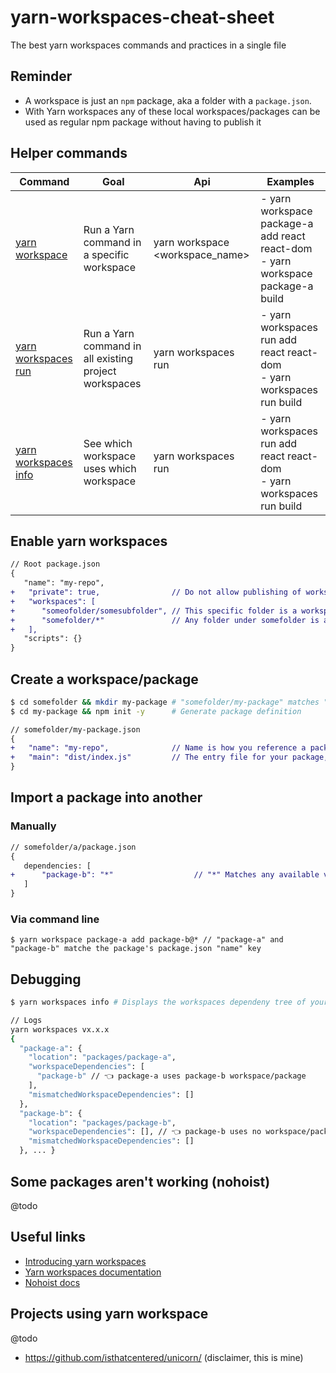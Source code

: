 # yarn-workspaces-cheat-sheet
The best yarn workspaces commands and practices in a single file

## Reminder
- A workspace is just an `npm` package, aka a folder with a `package.json`. 
- With Yarn workspaces any of these local workspaces/packages can be used as regular npm package without having to publish it


## Helper commands
| **Command**                                                                                   | **Goal**                                              | **Api**                                       | **Examples**                                   
|-----------------------------------------------------------------------------------------------|-------------------------------------------------------|-----------------------------------------------|------------------------------------------------
| [yarn workspace](https://yarnpkg.com/en/docs/cli/workspace)                                   | Run a Yarn command in a specific workspace            | yarn workspace <workspace_name> <command>     | - yarn workspace package-a add react react-dom<br> - yarn workspace package-a build
| [yarn workspaces run](https://yarnpkg.com/en/docs/cli/workspaces#toc-yarn-workspaces-run)     | Run a Yarn command in all existing project workspaces | yarn workspaces run <command>                 | - yarn workspaces run add react react-dom<br> - yarn workspaces run build
| [yarn workspaces info](https://yarnpkg.com/en/docs/cli/workspaces#toc-yarn-workspaces-info)   | See which workspace uses which workspace              | yarn workspaces run <command>                 | - yarn workspaces run add react react-dom<br> - yarn workspaces run build


## Enable yarn workspaces
```diff
// Root package.json
{
   "name": "my-repo",
+   "private": true,                // Do not allow publishing of workspace on NPM
+   "workspaces": [
+      "someofolder/somesubfolder", // This specific folder is a workspace
+      "somefolder/*"               // Any folder under somefolder is a workspace
+   ],
   "scripts": {}
}
```

## Create a workspace/package
```bash
$ cd somefolder && mkdir my-package # "somefolder/my-package" matches "somefolder/*" in root package.json "workspaces"
$ cd my-package && npm init -y      # Generate package definition
```
```diff
// somefolder/my-package.json
{
+   "name": "my-repo",              // Name is how you reference a package in the workspaces, just as any regular npm package
+   "main": "dist/index.js"         // The entry file for your package, can be whatever file you want
}
```

## Import a package into another
### Manually
```diff
// somefolder/a/package.json
{
   dependencies: [
+      "package-b": "*"                  // "*" Matches any available version of package-b
   ]
}
```

### Via command line
```
$ yarn workspace package-a add package-b@* // "package-a" and "package-b" matche the package's package.json "name" key
```

## Debugging
```bash
$ yarn workspaces info # Displays the workspaces dependeny tree of your project

// Logs
yarn workspaces vx.x.x
{ 
  "package-a": {
    "location": "packages/package-a",
    "workspaceDependencies": [
      "package-b" // 👈 package-a uses package-b workspace/package
    ],
    "mismatchedWorkspaceDependencies": []
  },
  "package-b": {
    "location": "packages/package-b",
    "workspaceDependencies": [], // 👈 package-b uses no workspace/package
    "mismatchedWorkspaceDependencies": []
  }, ... }
```

## Some packages aren't working (nohoist)
@todo

## Useful links
- [Introducing yarn workspaces](https://yarnpkg.com/blog/2017/08/02/introducing-workspaces/)
- [Yarn workspaces documentation](https://yarnpkg.com/lang/en/docs/workspaces/)
- [Nohoist docs](https://yarnpkg.com/blog/2018/02/15/nohoist/)

## Projects using yarn workspace
@todo
- https://github.com/isthatcentered/unicorn/ (disclaimer, this is mine)


